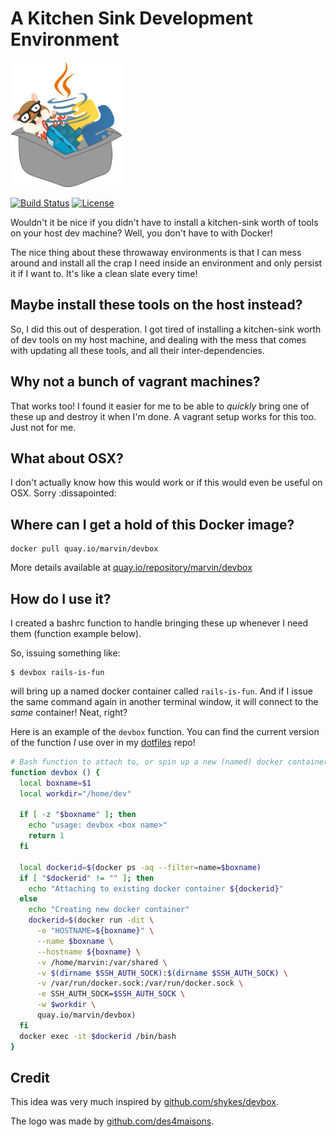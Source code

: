 # A Kitchen Sink Development Environment

<img alt="kitchen sink logo" height="200px" src="logo.png">

[![Build Status](https://img.shields.io/travis/marvinpinto/docker-devbox/master.svg?style=flat-square)](https://travis-ci.org/marvinpinto/docker-devbox)
[![License](https://img.shields.io/badge/license-MIT-brightgreen.svg?style=flat-square)](LICENSE.txt)

Wouldn't it be nice if you didn't have to install a kitchen-sink worth of tools
on your host dev machine? Well, you don't have to with Docker!

The nice thing about these throwaway environments is that I can mess around and
install all the crap I need inside an environment and only persist it if I want
to. It's like a clean slate every time!

## Maybe install these tools on the host instead?

So, I did this out of desperation. I got tired of installing a kitchen-sink
worth of dev tools on my host machine, and dealing with the mess that comes
with updating all these tools, and all their inter-dependencies.

## Why not a bunch of vagrant machines?

That works too! I found it easier for me to be able to *quickly* bring one of
these up and destroy it when I'm done. A vagrant setup works for this too. Just
not for me.

## What about OSX?

I don't actually know how this would work or if this would even be useful on
OSX. Sorry :dissapointed:

## Where can I get a hold of this Docker image?
```
docker pull quay.io/marvin/devbox
```
More details available at [quay.io/repository/marvin/devbox][3]

## How do I use it?

I created a bashrc function to handle bringing these up whenever I need them
(function example below).

So, issuing something like:

```
$ devbox rails-is-fun
```

will bring up a named docker container called `rails-is-fun`. And if I issue
the same command again in another terminal window, it will connect to the
*same* container! Neat, right?

Here is an example of the `devbox` function. You can find the current version
of the function _I_ use over in my [dotfiles][1] repo!

```bash
# Bash function to attach to, or spin up a new (named) docker container
function devbox () {
  local boxname=$1
  local workdir="/home/dev"

  if [ -z "$boxname" ]; then
    echo "usage: devbox <box name>"
    return 1
  fi

  local dockerid=$(docker ps -aq --filter=name=$boxname)
  if [ "$dockerid" != "" ]; then
    echo "Attaching to existing docker container ${dockerid}"
  else
    echo "Creating new docker container"
    dockerid=$(docker run -dit \
      -e "HOSTNAME=${boxname}" \
      --name $boxname \
      --hostname ${boxname} \
      -v /home/marvin:/var/shared \
      -v $(dirname $SSH_AUTH_SOCK):$(dirname $SSH_AUTH_SOCK) \
      -v /var/run/docker.sock:/var/run/docker.sock \
      -e SSH_AUTH_SOCK=$SSH_AUTH_SOCK \
      -w $workdir \
      quay.io/marvin/devbox)
  fi
  docker exec -it $dockerid /bin/bash
}
```

## Credit

This idea was very much inspired by [github.com/shykes/devbox][2].

The logo was made by [github.com/des4maisons][4].

[1]: https://github.com/marvinpinto/dotfiles/blob/master/roles/bash/files/bashrc
[2]: https://github.com/shykes/devbox
[3]: https://quay.io/repository/marvin/devbox
[4]: https://github.com/des4maisons
